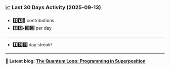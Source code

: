 <!--START_STATS-->
### 📈 Last 30 Days Activity (2025-09-13)  
- **9️⃣7️⃣🎱** contributions  
- **3️⃣2️⃣•6️⃣0️⃣** per day
---
- **1️⃣0️⃣5️⃣** day streak!
---
📝 **Latest blog:** [**The Quantum Loop: Programming in Superposition**](https://andriak.com/blog/quantum-loop)
<!--END_STATS-->
